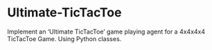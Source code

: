 # Ultimate-TicTacToe
Implement an ‘Ultimate TicTacToe’ game playing agent for a 4x4x4x4 TicTacToe Game. Using Python classes.
